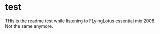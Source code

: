 # test
THis is the readme test while listening to FLyingLotus essential mix 2008.
Not the same anymore.
